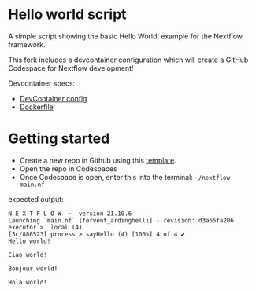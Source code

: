 # Hello world script

A simple script showing the basic Hello World! example for the Nextflow framework.

This fork includes a devcontainer configuration which will create a GitHub Codespace for Nextflow development!

Devcontainer specs:
- [DevContainer config](.devcontainer/devcontainer.json)
- [Dockerfile](.devcontainer/Dockerfile)

# Getting started
- Create a new repo in Github using this [template](https://github.com/pjirsa/hello/generate).
- Open the repo in Codespaces
- Once Codespace is open, enter this into the terminal:
`~/nextflow main.nf`

expected output:
```
N E X T F L O W  ~  version 21.10.6
Launching `main.nf` [fervent_ardinghelli] - revision: d3a65fa206
executor >  local (4)
[3c/886523] process > sayHello (4) [100%] 4 of 4 ✔
Hello world!

Ciao world!

Bonjour world!

Hola world!
```
